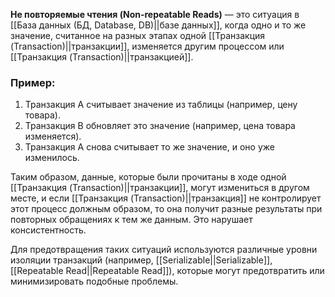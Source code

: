**Не повторяемые чтения (Non-repeatable Reads)** — это ситуация в [[База данных (БД, Database, DB)||базе данных]], когда одно и то же значение, считанное на разных этапах одной [[Транзакция (Transaction)||транзакции]], изменяется другим процессом или [[Транзакция (Transaction)||транзакцией]].

### Пример:

1. Транзакция A считывает значение из таблицы (например, цену товара).
2. Транзакция B обновляет это значение (например, цена товара изменяется).
3. Транзакция A снова считывает то же значение, и оно уже изменилось.

Таким образом, данные, которые были прочитаны в ходе одной [[Транзакция (Transaction)||транзакции]], могут измениться в другом месте, и если [[Транзакция (Transaction)||транзакция]] не контролирует этот процесс должным образом, то она получит разные результаты при повторных обращениях к тем же данным. Это нарушает консистентность.

Для предотвращения таких ситуаций используются различные уровни изоляции транзакций (например, [[Serializable||Serializable]], [[Repeatable Read||Repeatable Read]]), которые могут предотвратить или минимизировать подобные проблемы.